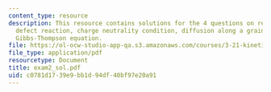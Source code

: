 ```yaml
---
content_type: resource
description: This resource contains solutions for the 4 questions on reduction reaction,
  defect reaction, charge neutrality condition, diffusion along a grain boundary,
  Gibbs-Thompson equation.
file: https://ol-ocw-studio-app-qa.s3.amazonaws.com/courses/3-21-kinetic-processes-in-materials-spring-2006/c0781d1739e9bb1d94df40bf97e20a91_exam2_sol.pdf
file_type: application/pdf
resourcetype: Document
title: exam2_sol.pdf
uid: c0781d17-39e9-bb1d-94df-40bf97e20a91
---
```

